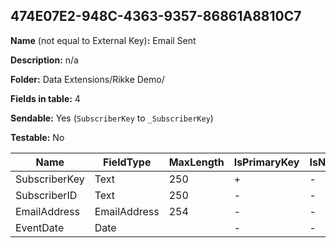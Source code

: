 ## 474E07E2-948C-4363-9357-86861A8810C7

**Name** (not equal to External Key)**:** Email Sent

**Description:** n/a

**Folder:** Data Extensions/Rikke Demo/

**Fields in table:** 4

**Sendable:** Yes (`SubscriberKey` to `_SubscriberKey`)

**Testable:** No

| Name | FieldType | MaxLength | IsPrimaryKey | IsNullable | DefaultValue |
| --- | --- | --- | --- | --- | --- |
| SubscriberKey | Text | 250 | + | - |  |
| SubscriberID | Text | 250 | - | - |  |
| EmailAddress | EmailAddress | 254 | - | - |  |
| EventDate | Date |  | - | - |  |
